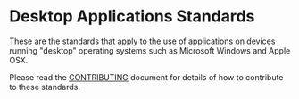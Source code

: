 # Desktop Applications Standards

These are the standards that apply to the use of applications on devices running "desktop" operating systems such as Microsoft Windows and Apple OSX.

Please read the [CONTRIBUTING](../CONTRIBUTING.md) document for details of how to contribute to these standards.